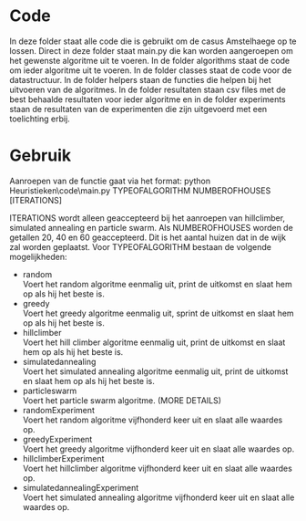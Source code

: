 # Code
In deze folder staat alle code die is gebruikt om de casus Amstelhaege op te lossen. Direct in deze folder staat main.py die kan worden aangeroepen om het gewenste algoritme uit te voeren. In de folder algorithms staat de code om ieder algoritme uit te voeren. In de folder classes staat de code voor de datastructuur. In de folder helpers staan de functies die helpen bij het uitvoeren van de algoritmes. In de folder resultaten staan csv files met de best behaalde resultaten voor ieder algoritme en in de folder experiments staan de resultaten van de experimenten die zijn uitgevoerd met een toelichting erbij.

# Gebruik
Aanroepen van de functie gaat via het format:
python Heuristieken\code\main.py TYPEOFALGORITHM NUMBEROFHOUSES [ITERATIONS]

ITERATIONS wordt alleen geaccepteerd bij het aanroepen van hillclimber, simulated annealing en particle swarm. 
Als NUMBEROFHOUSES worden de getallen 20, 40 en 60 geaccepteerd. Dit is het aantal huizen dat in de wijk zal worden geplaatst.
Voor TYPEOFALGORITHM bestaan de volgende mogelijkheden:
- random            
Voert het random algoritme eenmalig uit, print de uitkomst en slaat hem op als hij het beste is.
- greedy            
Voert het greedy algoritme eenmalig uit, sprint de uitkomst en slaat hem op als hij het beste is.
- hillclimber       
Voert het hill climber algoritme eenmalig uit, print de uitkomst en slaat hem op als hij het beste is.
- simulatedannealing       
Voert het simulated annealing algoritme eenmalig uit, print de uitkomst en slaat hem op als hij het beste is.
- particleswarm       
Voert het particle swarm algoritme. (MORE DETAILS)
- randomExperiment      
Voert het random algoritme vijfhonderd keer uit en slaat alle waardes op. 
- greedyExperiment      
Voert het greedy algoritme vijfhonderd keer uit en slaat alle waardes op. 
- hillclimberExperiment      
Voert het hillclimber algoritme vijfhonderd keer uit en slaat alle waardes op. 
- simulatedannealingExperiment      
Voert het simulated annealing algoritme vijfhonderd keer uit en slaat alle waardes op. 

